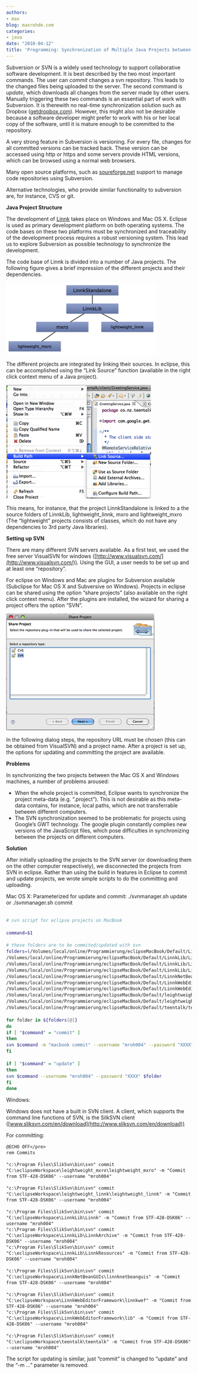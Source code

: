 ```yaml
---
authors:
- max
blog: maxrohde.com
categories:
- java
date: "2010-04-12"
title: 'Programming: Synchronization of Multiple Java Projects between Mac OS X and Windows'
---
```


Subversion or SVN is a widely used technology to support collaborative software development. It is best described by the two most important commands. The user can _commit_ changes a svn repository. This leads to the changed files being uploaded to the server. The second command is _update_, which downloads all changes from the server made by other users. Manually triggering these two commands is an essential part of work with Subversion. It is therewith no real-time synchronization solution such as Dropbox ([getdropbox.com](http://getdropbox.com)). However, this might also not be desirable because a software developer might prefer to work with his or her local copy of the software, until it is mature enough to be committed to the repository.

A very strong feature in Subversion is versioning. For every file, changes for all committed versions can be tracked back. These version can be accessed using http or https and some servers provide HTML versions, which can be browsed using a normal web browsers.

Many open source platforms, such as [soureforge.net](http://soureforge.net) support to manage code repositories using Subversion.

Alternative technologies, who provide similar functionality to subversion are, for instance, CVS or git.

**Java Project Structure**

The development of [Linnk](http://www.linnk.de/) takes place on Windows and Mac OS X. Eclipse is used as primary development platform on both operating systems. The code bases on these two platforms must be synchronized and traceability of the development process requires a robust versioning system. This lead us to explore Subversion as possible technology to synchronize the development.

The code base of Linnk is divided into a number of Java projects. The following figure gives a brief impression of the different projects and their dependencies.

![wpid-linnkprojectstructurepng.png](images/wpid-linnkprojectstructurepng.png)

The different projects are integrated by linking their sources. In eclipse, this can be accomplished using the “Link Source” function (available in the right click context menu of a Java project).

![wpid-bildschirmfoto2010-04-13um08-40-04.png](images/wpid-bildschirmfoto2010-04-13um08-40-04.png)

This means, for instance, that the project LinnkStandalone is linked to a the source folders of LinnkLib, lightweight_linnk, mxro and lightweight_mxro (The “lightweight” projects consists of classes, which do not have any dependencies to 3rd party Java libraries).

**Setting up SVN**

There are many different SVN servers available. As a first test, we used the free server VisualSVN for windows ([http://www.visualsvn.com/](http://www.visualsvn.com/)). Using the GUI, a user needs to be set up and at least one “repository”.

For eclipse on Windows and Mac are plugins for Subversion available (Subclipse for Mac OS X and Subversive on Windows). Projects in eclipse can be shared using the option “share projects” (also available on the right click context menu). After the plugins are installed, the wizard for sharing a project offers the option “SVN”.

![wpid-bildschirmfoto2010-04-13um08-51-12.png](images/wpid-bildschirmfoto2010-04-13um08-51-12.png)

In the following dialog steps, the repository URL must be chosen (this can be obtained from VisualSVN) and a project name. After a project is set up, the options for updating and committing the project are available.

**Problems**

In synchronizing the two projects between the Mac OS X and Windows machines, a number of problems aroused:

- When the whole project is committed, Eclipse wants to synchronize the project meta-data (e.g. “.project”). This is not desirable as this meta-data contains, for instance, local paths, which are not transferrable between different computers.
- The SVN synchronization seemed to be problematic for projects using Google’s GWT technology. The google plugin constantly complies new versions of the JavaScript files, which pose difficulties in synchronizing between the projects on different computers.

**Solution**

After initially uploading the projects to the SVN server (or downloading them on the other computer respectively), we disconnected the projects from SVN in eclipse. Rather than using the build in features in Eclipse to commit and update projects, we wrote simple scripts to do the committing and uploading.

Mac OS X: Parameterized for update and commit: ./svnmanager.sh update or ./svnmanager.sh commit

```bash

# svn script for eclipse projects on MacBook

command=$1

# these folders are to be commited/updated with svn
folders=(/Volumes/local/online/Programmierung/eclipseMacBook/Default/Linnk \
/Volumes/local/online/Programmierung/eclipseMacBook/Default/LinnkLib/Linnk \
/Volumes/local/online/Programmierung/eclipseMacBook/Default/LinnkLib/LinnkResources \
/Volumes/local/online/Programmierung/eclipseMacBook/Default/LinnkLib/LinnkArchive \
/Volumes/local/online/Programmierung/eclipseMacBook/Default/LinnkNetBeanGUIs/linnknetbeanguis \
/Volumes/local/online/Programmierung/eclipseMacBook/Default/LinnkWebEditorFramework/linnkwef \
/Volumes/local/online/Programmierung/eclipseMacBook/Default/LinnkWebEditorFramework/lib \
/Volumes/local/online/Programmierung/eclipseMacBook/Default/leightweight_linnk/leightweight_linnk \
/Volumes/local/online/Programmierung/eclipseMacBook/Default/leightweight_mxro/leightweight_mxro \
/Volumes/local/online/Programmierung/eclipseMacBook/Default/teentalk/teentalk )

for folder in ${folders[@]}
do
if [ "$command" = "commit" ]
then
svn $command -m "macbook commit" --username "mroh004" --password "XXXX" $folder
fi

if [ "$command" = "update" ]
then
svn $command --username "mroh004" --password "XXXX" $folder
fi
done
```

Windows:

Windows does not have a built in SVN client. A client, which supports the command line functions of SVN, is the SilkSVN client ([www.sliksvn.com/en/download](http://www.sliksvn.com/en/download))

For committing:

```text
@ECHO OFF</pre>
rem Commits

"c:\Program Files\SlikSvn\bin\svn" commit "C:\eclipseWorkspace\leightweight_mxro\leightweight_mxro" -m "Commit from STF-428-DSK06" --username "mroh004"

"c:\Program Files\SlikSvn\bin\svn" commit "C:\eclipseWorkspace\leightweight_linnk\leightweight_linnk" -m "Commit from STF-428-DSK06" --username "mroh004"

"c:\Program Files\SlikSvn\bin\svn" commit "C:\eclipseWorkspace\LinnkLib\Linnk" -m "Commit from STF-428-DSK06" --username "mroh004"
"c:\Program Files\SlikSvn\bin\svn" commit "C:\eclipseWorkspace\LinnkLib\LinnkArchive" -m "Commit from STF-428-DSK06" --username "mroh004"
"c:\Program Files\SlikSvn\bin\svn" commit "C:\eclipseWorkspace\LinnkLib\LinnkResources" -m "Commit from STF-428-DSK06" --username "mroh004"

"c:\Program Files\SlikSvn\bin\svn" commit "C:\eclipseWorkspace\LinnkNetBeanGUIs\linnknetbeanguis" -m "Commit from STF-428-DSK06" --username "mroh004"

"c:\Program Files\SlikSvn\bin\svn" commit "C:\eclipseWorkspace\LinnkWebEditorFramework\linnkwef" -m "Commit from STF-428-DSK06" --username "mroh004"
"c:\Program Files\SlikSvn\bin\svn" commit "C:\eclipseWorkspace\LinnkWebEditorFramework\lib" -m "Commit from STF-428-DSK06" --username "mroh004"

"c:\Program Files\SlikSvn\bin\svn" commit "C:\eclipseWorkspace\teentalk\teentalk" -m "Commit from STF-428-DSK06" --username "mroh004"
```

The script for updating is similar, just “commit” is changed to “update” and the “-m ...” parameter is removed.